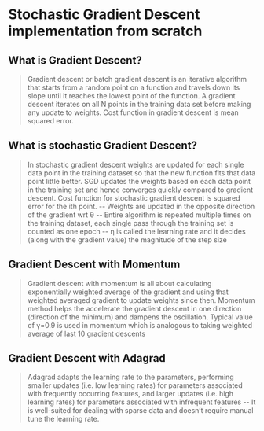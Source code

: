 # Stochastic Gradient Descent implementation from scratch
## What is Gradient Descent?

> Gradient descent or batch gradient descent is an iterative algorithm that starts from a random point on a function and travels down its slope until it reaches the lowest point of the function. A gradient descent iterates on all N points in the training data set before making any update to weights. Cost function in gradient descent is mean squared error. 

## What is stochastic Gradient Descent?
> In stochastic gradient descent weights are updated for each single data point in the training dataset so that the new function fits that data point little better. SGD updates the weights based on each data point in the training set and hence converges quickly compared to gradient descent. Cost function for stochastic gradient descent is squared error for the ith point. 
-- Weights are updated in the opposite direction of the gradient wrt θ
-- Entire algorithm is repeated multiple times on the training dataset, each single pass through the training set is counted as one epoch
-- η is called the learning rate and it decides (along with the gradient value) the magnitude of the step size

## Gradient Descent with Momentum
> Gradient descent with momentum is all about calculating exponentially weighted average of the gradient and using that weighted averaged gradient to update weights since then. Momentum method helps the accelerate the gradient descent in one direction (direction of the minimum) and dampens the oscillation. Typical value of  γ=0.9 is used in momentum which is analogous to taking weighted average of last 10 gradient descents

## Gradient Descent with Adagrad
> Adagrad adapts the learning rate to the parameters, performing smaller updates (i.e. low learning rates) for parameters associated with frequently occurring features, and larger updates (i.e. high learning rates) for parameters associated with infrequent features -- It is well-suited for dealing with sparse data and doesn’t require manual tune the learning rate.




